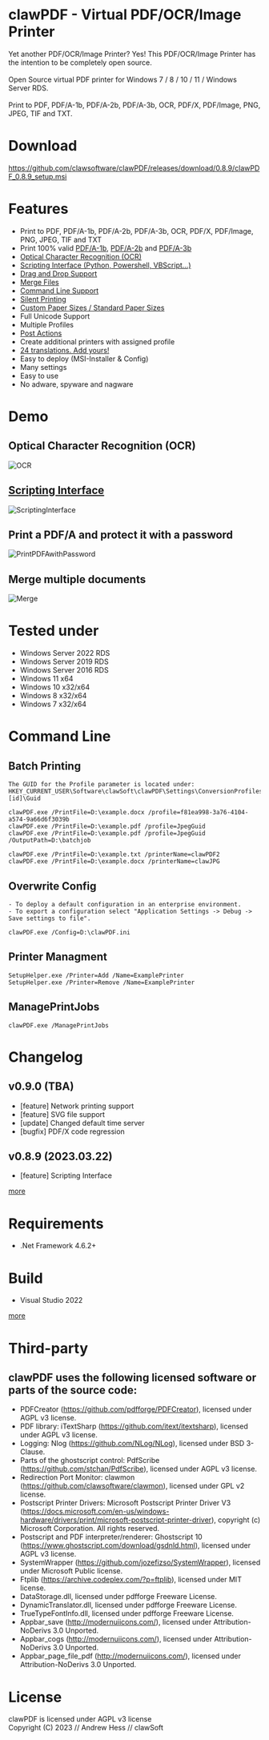 # clawPDF - Virtual PDF/OCR/Image Printer

Yet another PDF/OCR/Image Printer? Yes! This PDF/OCR/Image Printer has the intention to be completely open source.<br><br>
Open Source virtual PDF printer for Windows 7 / 8 / 10 / 11 / Windows Server RDS.<br><br>
Print to PDF, PDF/A-1b, PDF/A-2b, PDF/A-3b, OCR, PDF/X, PDF/Image, PNG, JPEG, TIF and TXT.

# Download

https://github.com/clawsoftware/clawPDF/releases/download/0.8.9/clawPDF_0.8.9_setup.msi


# Features

- Print to PDF, PDF/A-1b, PDF/A-2b, PDF/A-3b, OCR, PDF/X, PDF/Image, PNG, JPEG, TIF and TXT
- Print 100% valid [PDF/A-1b](https://github.com/clawsoftware/clawPDF/raw/master/docs/pdfa_valid/PDFA-1b.pdf), [PDF/A-2b](https://github.com/clawsoftware/clawPDF/raw/master/docs/pdfa_valid/PDFA-2b.pdf) and [PDF/A-3b](https://github.com/clawsoftware/clawPDF/raw/master/docs/pdfa_valid/PDFA-3b.pdf)
- [Optical Character Recognition (OCR)](https://github.com/clawsoftware/clawPDF/wiki/Optical-Character-Recognition-(OCR))
- [Scripting Interface (Python, Powershell, VBScript...)](https://github.com/clawsoftware/clawPDF/wiki/Scripting-Interface)
- [Drag and Drop Support](https://github.com/clawsoftware/clawPDF/wiki/Drag-and-Drop)
- [Merge Files](https://github.com/clawsoftware/clawPDF/wiki/Merge-Files)
- [Command Line Support](https://github.com/clawsoftware/clawPDF/wiki/Command-Line-Commands)
- [Silent Printing](https://github.com/clawsoftware/clawPDF/wiki/Silent-Print)
- [Custom Paper Sizes / Standard Paper Sizes](https://github.com/clawsoftware/clawPDF/wiki/(Custom)-Paper-Sizes)
- Full Unicode Support
- Multiple Profiles
- [Post Actions](https://github.com/clawsoftware/clawPDF/wiki/Post-Actions)
- Create additional printers with assigned profile
- [24 translations. Add yours!](https://github.com/clawsoftware/clawPDF/wiki/Translations)
- Easy to deploy (MSI-Installer & Config)
- Many settings
- Easy to use
- No adware, spyware and nagware

# Demo

## Optical Character Recognition (OCR)

![OCR](docs/images/ImageOCR.gif?raw=true "OCR")

## [Scripting Interface](https://github.com/clawsoftware/clawPDF/blob/master/docs/com_examples/Powershell/CreatePDFwithPassword.ps1)

![ScriptingInterface](docs/images/ScriptingInterface.gif?raw=true "Scripting Interface")

## Print a PDF/A and protect it with a password

![PrintPDFAwithPassword](docs/images/PrintPDFAwithPassword.gif?raw=true "PrintPDFAwithPassword")

## Merge multiple documents

![Merge](docs/images/MergeFiles.gif?raw=true "Merge")

# Tested under

- Windows Server 2022 RDS
- Windows Server 2019 RDS
- Windows Server 2016 RDS
- Windows 11 x64
- Windows 10 x32/x64
- Windows 8 x32/x64
- Windows 7 x32/x64

# Command Line

## Batch Printing
```
The GUID for the Profile parameter is located under: HKEY_CURRENT_USER\Software\clawSoft\clawPDF\Settings\ConversionProfiles\[id]\Guid

clawPDF.exe /PrintFile=D:\example.docx /profile=f81ea998-3a76-4104-a574-9a66d6f3039b
clawPDF.exe /PrintFile=D:\example.pdf /profile=JpegGuid
clawPDF.exe /PrintFile=D:\example.pdf /profile=JpegGuid /OutputPath=D:\batchjob

clawPDF.exe /PrintFile=D:\example.txt /printerName=clawPDF2
clawPDF.exe /PrintFile=D:\example.docx /printerName=clawJPG
```

## Overwrite Config
```
- To deploy a default configuration in an enterprise environment.
- To export a configuration select "Application Settings -> Debug -> Save settings to file".

clawPDF.exe /Config=D:\clawPDF.ini
```

## Printer Managment
```
SetupHelper.exe /Printer=Add /Name=ExamplePrinter
SetupHelper.exe /Printer=Remove /Name=ExamplePrinter
```

## ManagePrintJobs
```
clawPDF.exe /ManagePrintJobs
```


# Changelog

## v0.9.0 (TBA)

- [feature] Network printing support
- [feature] SVG file support
- [update] Changed default time server
- [bugfix] PDF/X code regression

## v0.8.9 (2023.03.22)

- [feature] Scripting Interface

[more](https://github.com/clawsoftware/clawPDF/wiki/Changlog)


# Requirements

- .Net Framework 4.6.2+


# Build

- Visual Studio 2022

[more](https://github.com/clawsoftware/clawPDF/wiki/Build-it-yourself)

# Third-party

## clawPDF uses the following licensed software or parts of the source code:

- PDFCreator (https://github.com/pdfforge/PDFCreator), licensed under AGPL v3 license.
- PDF library: iTextSharp (https://github.com/itext/itextsharp), licensed under AGPL v3 license.
- Logging: Nlog (https://github.com/NLog/NLog), licensed under BSD 3-Clause.
- Parts of the ghostscript control: PdfScribe (https://github.com/stchan/PdfScribe), licensed under AGPL v3 license.
- Redirection Port Monitor: clawmon (https://github.com/clawsoftware/clawmon), licensed under GPL v2 license.
- Postscript Printer Drivers: Microsoft Postscript Printer Driver V3 (https://docs.microsoft.com/en-us/windows-hardware/drivers/print/microsoft-postscript-printer-driver), copyright (c) Microsoft Corporation. All rights reserved.
- Postscript and PDF interpreter/renderer: Ghostscript 10 (https://www.ghostscript.com/download/gsdnld.html), licensed under AGPL v3 license.
- SystemWrapper (https://github.com/jozefizso/SystemWrapper), licensed under Microsoft Public license.
- Ftplib (https://archive.codeplex.com/?p=ftplib), licensed under MIT license.
- DataStorage.dll, licensed under pdfforge Freeware License.
- DynamicTranslator.dll, licensed under pdfforge Freeware License.
- TrueTypeFontInfo.dll, licensed under pdfforge Freeware License.
- Appbar_save (http://modernuiicons.com/), licensed under Attribution-NoDerivs 3.0 Unported.
- Appbar_cogs (http://modernuiicons.com/), licensed under Attribution-NoDerivs 3.0 Unported.
- Appbar_page_file_pdf (http://modernuiicons.com/), licensed under Attribution-NoDerivs 3.0 Unported.


# License

clawPDF is licensed under AGPL v3 license<br>
Copyright (C) 2023 // Andrew Hess // clawSoft

